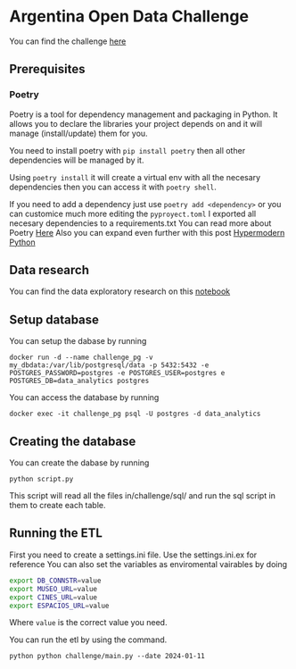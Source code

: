# Argentina Open Data Challenge

You can find the challenge [here](Challenge.pdf)

## Prerequisites

### Poetry

Poetry is a tool for dependency management and packaging in Python. It allows you to declare the libraries your project depends on and it will manage (install/update) them for you.

You need to install poetry with ```pip install poetry``` then all other dependencies will be managed by it.

Using ```poetry install``` it will create a virtual env with all the necesary dependencies then you can access it with ```poetry shell```.

If you need to add a dependency just use ```poetry add <dependency>``` or you can customice much more editing the ```pyproyect.toml```
I exported all necesary dependencies to a requirements.txt 
You can read more about Poetry [Here](https://python-poetry.org/)
Also you can expand even further with this post [Hypermodern Python](https://medium.com/@cjolowicz/hypermodern-python-d44485d9d769)


## Data research

You can find the data exploratory research on this [notebook](notebook/data_exploratory.ipynb)

## Setup database

You can setup the dabase by running

```docker run -d --name challenge_pg -v my_dbdata:/var/lib/postgresql/data -p 5432:5432 -e POSTGRES_PASSWORD=postgres -e POSTGRES_USER=postgres e POSTGRES_DB=data_analytics postgres```

You can access the database by running

```docker exec -it challenge_pg psql -U postgres -d data_analytics```

## Creating the database

You can create the dabase by running

```python script.py```

This script will read all the files in/challenge/sql/ and run the sql script in them to create each table.

## Running the ETL

First you need to create a settings.ini file. Use the settings.ini.ex for reference You can also set the variables as enviromental vairables by doing

```bash
export DB_CONNSTR=value 
export MUSEO_URL=value
export CINES_URL=value
export ESPACIOS_URL=value
```
Where ```value``` is the correct value you need.

You can run the etl by using the command.

```python python challenge/main.py --date 2024-01-11```
